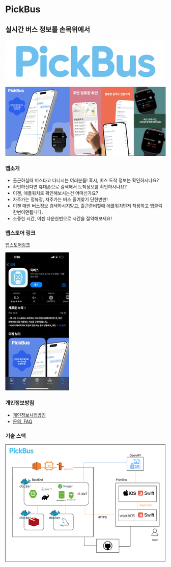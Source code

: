 # PickBus


## 실시간 버스 정보를 손목위에서


![MaingLogo](https://github.com/hoonZeee/PickBus-Portal/blob/main/images/git_logo.png)
![appstore](https://github.com/hoonZeee/PickBus-Portal/blob/main/images/git_main.png)


### 앱소개

- 출근하실때 버스타고 다니시는 여러분들! 혹시, 버스 도착 정보는 확인하시나요?
- 확인하신다면 휴대폰으로 검색해서 도착정보를 확인하시나요?
- 이젠, 애플워치로 확인해보시는건 어떠신가요?
- 자주가는 정뷰장, 자주가는 버스 즐겨찾기 단한번만!
- 이젠 매번 버스정보 검색하시지말고, 출근준비할때 애플워치먼저 착용하고 앱클릭 한번이면됩니다.
- 소중한 시간, 이젠 다운한번으로 시간을 절약해보세요!

### 앱스토어 링크
[앱스토어링크](https://apps.apple.com/us/app/%ED%94%BD%EB%B2%84%EC%8A%A4/id6746381872)


![앱스토어이미지](https://github.com/hoonZeee/PickBus-Portal/blob/main/images/appstore.jpeg)

### 개인정보방침
- [개인정보처리방침](https://hoonzeee.github.io/)
- [문의, FAQ](https://hoonzeee.github.io/support)

### 기술 스택
![아키택쳐다이어그램](https://github.com/hoonZeee/PickBus-Portal/blob/main/pickbus.drawio.png)




